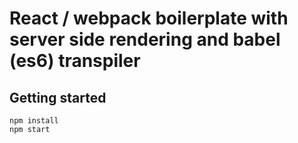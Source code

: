 # React / webpack boilerplate with server side rendering and babel (es6) transpiler

## Getting started
    npm install
    npm start
